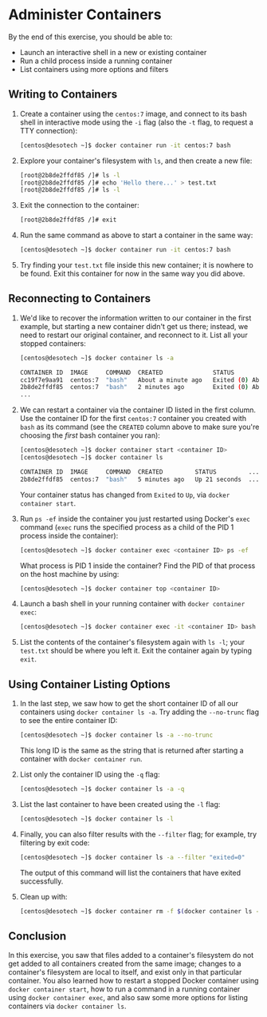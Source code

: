 # Administer Containers

By the end of this exercise, you should be able to:

- Launch an interactive shell in a new or existing container
- Run a child process inside a running container
- List containers using more options and filters

## Writing to Containers

1.  Create a container using the `centos:7` image, and connect to its bash shell in interactive mode using the `-i` flag (also the `-t` flag, to request a TTY connection):

    ```bash
    [centos@desotech ~]$ docker container run -it centos:7 bash
    ```

2.  Explore your container's filesystem with `ls`, and then create a new file:

    ```bash
    [root@2b8de2ffdf85 /]# ls -l
    [root@2b8de2ffdf85 /]# echo 'Hello there...' > test.txt
    [root@2b8de2ffdf85 /]# ls -l
    ```

3.  Exit the connection to the container:

    ```bash
    [root@2b8de2ffdf85 /]# exit
    ```

4.  Run the same command as above to start a container in the same way:

    ```bash
    [centos@desotech ~]$ docker container run -it centos:7 bash
    ```

5.  Try finding your `test.txt` file inside this new container; it is nowhere to be found. Exit this container for now in the same way you did above.

## Reconnecting to Containers

1.  We'd like to recover the information written to our container in the first example, but starting a new container didn't get us there; instead, we need to restart our original container, and reconnect to it. List all your stopped containers:

    ```bash
    [centos@desotech ~]$ docker container ls -a

    CONTAINER ID  IMAGE     COMMAND  CREATED              STATUS                       
    cc19f7e9aa91  centos:7  "bash"   About a minute ago   Exited (0) About a minute ago
    2b8de2ffdf85  centos:7  "bash"   2 minutes ago        Exited (0) About a minute ago
    ...
    ```

2.  We can restart a container via the container ID listed in the first column. Use the container ID for the first `centos:7` container you created with `bash` as its command (see the `CREATED` column above to make sure you're choosing the *first* bash container you ran):

    ```bash
    [centos@desotech ~]$ docker container start <container ID>
    [centos@desotech ~]$ docker container ls

    CONTAINER ID  IMAGE     COMMAND  CREATED         STATUS         ...
    2b8de2ffdf85  centos:7  "bash"   5 minutes ago   Up 21 seconds  ...
    ```

    Your container status has changed from `Exited` to `Up`, via `docker container start`.

3.  Run `ps -ef` inside the container you just restarted using Docker's `exec` command (`exec` runs the specified process as a child of the PID 1 process inside the container):

    ```bash
    [centos@desotech ~]$ docker container exec <container ID> ps -ef
    ```

    What process is PID 1 inside the container? Find the PID of that process on the host machine by using:

    ```bash
    [centos@desotech ~]$ docker container top <container ID>
    ```

4.  Launch a bash shell in your running container with `docker container exec`:

    ```bash
    [centos@desotech ~]$ docker container exec -it <container ID> bash
    ```

5.  List the contents of the container's filesystem again with `ls -l`; your `test.txt` should be where you left it. Exit the container again by typing `exit`.

## Using Container Listing Options

1.  In the last step, we saw how to get the short container ID of all our containers using `docker container ls -a`. Try adding the `--no-trunc` flag to see the entire container ID:

    ```bash
    [centos@desotech ~]$ docker container ls -a --no-trunc
    ```

    This long ID is the same as the string that is returned after starting a container with `docker container run`.

2.  List only the container ID using the `-q` flag:

    ```bash
    [centos@desotech ~]$ docker container ls -a -q
    ```

3.  List the last container to have been created using the `-l` flag:

    ```bash
    [centos@desotech ~]$ docker container ls -l
    ```

4.  Finally, you can also filter results with the `--filter` flag; for example, try filtering by exit code:

    ```bash
    [centos@desotech ~]$ docker container ls -a --filter "exited=0"
    ```
    
    The output of this command will list the containers that have exited successfully.

5.  Clean up with:

    ```bash
    [centos@desotech ~]$ docker container rm -f $(docker container ls -aq)
    ```

## Conclusion

In this exercise, you saw that files added to a container's filesystem do not get added to all containers created from the same image; changes to a container's filesystem are local to itself, and exist only in that particular container. You also learned how to restart a stopped Docker container using `docker container start`, how to run a command in a running container using `docker container exec`, and also saw some more options for listing containers via `docker container ls`.
